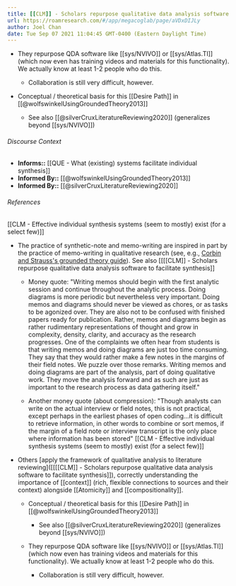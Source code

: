 ```yaml
---
title: [[CLM]] - Scholars repurpose qualitative data analysis software to facilitate synthesis
url: https://roamresearch.com/#/app/megacoglab/page/aVDxDIJLy
author: Joel Chan
date: Tue Sep 07 2021 11:04:45 GMT-0400 (Eastern Daylight Time)
---
```


- They repurpose QDA software like [[sys/NVIVO]] or [[sys/Atlas.TI]] (which now even has training videos and materials for this functionality). We actually know at least 1-2 people who do this.

    - Collaboration is still very difficult, however.
- Conceptual / theoretical basis for this [[Desire Path]] in [[@wolfswinkelUsingGroundedTheory2013]]

    - See also [[@silverCruxLiteratureReviewing2020]] (generalizes beyond [[sys/NVIVO]])

###### Discourse Context

- **Informs::** [[QUE - What (existing) systems facilitate individual synthesis]]
- **Informed By::** [[@wolfswinkelUsingGroundedTheory2013]]
- **Informed By::** [[@silverCruxLiteratureReviewing2020]]

###### References

[[CLM - Effective individual synthesis systems (seem to mostly) exist (for a select few)]]

- The practice of synthetic-note and memo-writing are inspired in part by the practice of memo-writing in qualitative research (see, e.g., [Corbin and Strauss's grounded theory guide](https://www.sagepub.com/sites/default/files/upm-binaries/17552_Chapter_6.pdf)). See also [[[[CLM]] - Scholars repurpose qualitative data analysis software to facilitate synthesis]]

    - Money quote: "Writing memos should begin with the first analytic session and continue throughout the analytic process. Doing diagrams is more periodic but nevertheless very important. Doing memos and diagrams should never be viewed as chores, or as tasks to be agonized over. They are also not to be confused
with finished papers ready for publication. Rather, memos and diagrams begin as rather rudimentary representations of thought and grow in complexity, density, clarity, and accuracy as the research progresses. One of the complaints we often hear from students is that writing memos and doing diagrams are just too time consuming. They say that they would rather make a few notes in the margins of their field notes. We puzzle over those remarks. Writing memos and doing diagrams are part of the analysis, part of doing qualitative work. They move the analysis forward and as such are just as important to the research process as data gathering itself."

    - Another money quote (about compression): "Though analysts can write on the actual interview or field notes, this is not practical, except perhaps in the earliest phases of open coding...it is difficult to retrieve information, in other words to combine or sort memos, if the margin of a field note or interview transcript is the only place where information has been stored"
[[CLM - Effective individual synthesis systems (seem to mostly) exist (for a select few)]]

- Others [apply the framework of qualitative analysis to literature reviewing]([[[[CLM]] - Scholars repurpose qualitative data analysis software to facilitate synthesis]]), correctly understanding the importance of [[context]] (rich, flexible connections to sources and their context) alongside [[Atomicity]] and [[compositionality]].

    - Conceptual / theoretical basis for this [[Desire Path]] in [[@wolfswinkelUsingGroundedTheory2013]]

        - See also [[@silverCruxLiteratureReviewing2020]] (generalizes beyond [[sys/NVIVO]])

    - They repurpose QDA software like [[sys/NVIVO]] or [[sys/Atlas.TI]] (which now even has training videos and materials for this functionality). We actually know at least 1-2 people who do this.

        - Collaboration is still very difficult, however.
